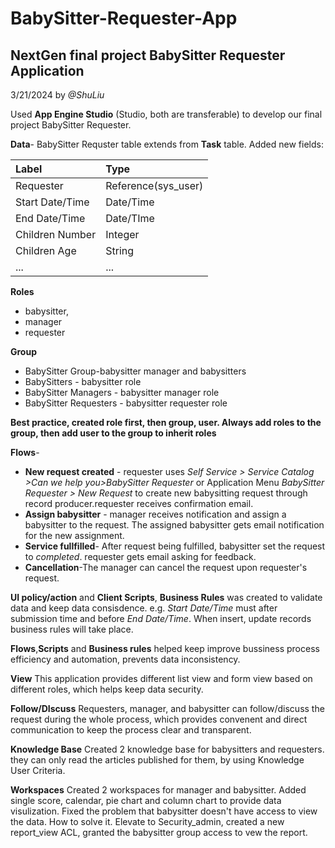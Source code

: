 # BabySitter-Requester-App

## NextGen final project BabySitter Requester Application

3/21/2024 by *@ShuLiu*

Used **App Engine Studio** (Studio, both are transferable) to develop our final project BabySitter Requester.

**Data**- BabySitter Requster table extends from **Task** table. Added new fields: 

  | Label  | Type        |  
  |:----------|:----------|  
  |Requester| Reference(sys_user)|  
  |Start Date/Time| Date/Time |  
  |End Date/Time | Date/TIme |  
  |Children Number| Integer|  
  |Children Age | String|
  |...|...|

**Roles**
- babysitter,
- manager
- requester

**Group**
- BabySitter Group-babysitter manager and babysitters
- BabySitters - babysitter role
- BabySitter Managers - babysitter manager role
- BabySitter Requesters - babysitter requester role
  
**Best practice, created role first, then group, user. Always add roles to the group, then add user to the group to inherit roles**

**Flows**-

- **New request created** - requester uses *Self Service > Service Catalog >Can we help you>BabySitter Requester* or Application Menu *BabySitter Requester > New Request* to create new babysitting request through record producer.requester receives confirmation email.
- **Assign babysitter** - manager receives notification and assign a babysitter to the request. The assigned babysitter gets email notification for the new assignment.
- **Service fullfilled**- After request being fulfilled, babysitter set the request to *completed*. requester gets email asking for feedback.
- **Cancellation**-The manager can cancel the request upon requester's request. 

**UI policy/action** and **Client Scripts**, **Business Rules** was created to validate data and keep data consisdence. e.g. *Start Date/Time* must after submission time and before *End Date/Time*. When insert, update records business rules will take place.

**Flows**,**Scripts** and **Business rules** helped keep improve bussiness process efficiency and automation, prevents data inconsistency.

**View**
This application provides different list view and form view based on different roles, which helps keep data security. 

**Follow/DIscuss**
Requesters, manager, and babysitter can follow/discuss the request during the whole process, which provides convenent and direct communication to keep the process clear and transparent. 

**Knowledge Base**
Created 2 knowledge base for babysitters and requesters. they can only read the articles published for them, by using Knowledge User Criteria. 

**Workspaces**
Created 2 workspaces for manager and babysitter. Added single score, calendar, pie chart and column chart to provide data visulization.
Fixed the problem that babysitter doesn't have access to view the data. How to solve it. Elevate to Security_admin, created a new report_view ACL, granted the babysitter group access to vew the report. 

